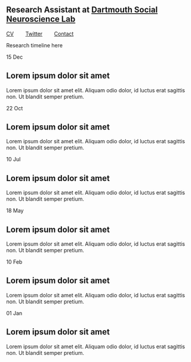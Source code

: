 ## Research Assistant at [Dartmouth Social Neuroscience Lab](http://www.dartmouth-socialneurolab.com)
[CV](https://drive.google.com/file/d/1re4ELCf2sCyWzUF3h9sbAehXcIgBKgx4/view?usp=sharing)&nbsp;&nbsp;&nbsp;&nbsp;&nbsp;&nbsp;&nbsp;&nbsp;[Twitter](https://twitter.com/SiddhantIyer6)&nbsp;&nbsp;&nbsp;&nbsp;&nbsp;&nbsp;&nbsp;&nbsp;[Contact](mailto:siddhant.kumar.iyer@gmail.com)  

Research timeline here

<div class="timeline">
  <div class="container left">
    <div class="date">15 Dec</div>
    <i class="icon fa fa-home"></i>
    <div class="content">
      <h2>Lorem ipsum dolor sit amet</h2>
      <p>
        Lorem ipsum dolor sit amet elit. Aliquam odio dolor, id luctus erat sagittis non. Ut blandit semper pretium.
      </p>
    </div>
  </div>
  <div class="container right">
    <div class="date">22 Oct</div>
    <i class="icon fa fa-gift"></i>
    <div class="content">
      <h2>Lorem ipsum dolor sit amet</h2>
      <p>
        Lorem ipsum dolor sit amet elit. Aliquam odio dolor, id luctus erat sagittis non. Ut blandit semper pretium.
      </p>
    </div>
  </div>
  <div class="container left">
    <div class="date">10 Jul</div>
    <i class="icon fa fa-user"></i>
    <div class="content">
      <h2>Lorem ipsum dolor sit amet</h2>
      <p>
        Lorem ipsum dolor sit amet elit. Aliquam odio dolor, id luctus erat sagittis non. Ut blandit semper pretium.
      </p>
    </div>
  </div>
  <div class="container right">
    <div class="date">18 May</div>
    <i class="icon fa fa-running"></i>
    <div class="content">
      <h2>Lorem ipsum dolor sit amet</h2>
      <p>
        Lorem ipsum dolor sit amet elit. Aliquam odio dolor, id luctus erat sagittis non. Ut blandit semper pretium.
      </p>
    </div>
  </div>
  <div class="container left">
    <div class="date">10 Feb</div>
    <i class="icon fa fa-cog"></i>
    <div class="content">
      <h2>Lorem ipsum dolor sit amet</h2>
      <p>
        Lorem ipsum dolor sit amet elit. Aliquam odio dolor, id luctus erat sagittis non. Ut blandit semper pretium.
      </p>
    </div>
  </div>
  <div class="container right">
    <div class="date">01 Jan</div>
    <i class="icon fa fa-certificate"></i>
    <div class="content">
      <h2>Lorem ipsum dolor sit amet</h2>
      <p>
        Lorem ipsum dolor sit amet elit. Aliquam odio dolor, id luctus erat sagittis non. Ut blandit semper pretium.
      </p>
    </div>
  </div>
</div>

